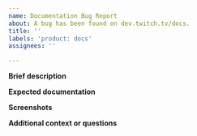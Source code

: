 ```yaml
---
name: Documentation Bug Report
about: A bug has been found on dev.twitch.tv/docs.
title: ''
labels: 'product: docs'
assignees: ''

---
```


**Brief description**

**Expected documentation**

**Screenshots**

**Additional context or questions**
